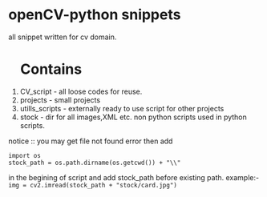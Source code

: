 # openCV-python snippets

all snippet written for cv domain.

<ol>
<h1>Contains</h1>
<li>CV_script - all loose codes for reuse.</li>
<li>projects - small projects</li>
<li>utills_scripts - externally ready to use script for other projects</li>
<li>stock - dir for all images,XML etc. non python scripts used in python scripts.</li>
</ol>

notice :: you may get file not found error then add
```
import os
stock_path = os.path.dirname(os.getcwd()) + "\\" 
```

in the begining of script
and add stock_path before existing path.
example:- `img = cv2.imread(stock_path + "stock/card.jpg")`
